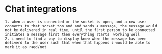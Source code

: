 # Chat integrations
    1. when a user is connected or the socket is open, and a new user connects to that socket too and and sends a message, the message would not be delivered in real time, until the first person to be connected initiates a message first then everything starts  working well
    2. i need to find a way to display know when the message has been deliverd to the user such that when that happens i would be able to mark it as raed/not